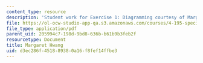 ```yaml
---
content_type: resource
description: 'Student work for Exercise 1: Diagramming courtesy of Margaret Hwang.'
file: https://ol-ocw-studio-app-qa.s3.amazonaws.com/courses/4-195-special-problems-in-architectural-design-spring-2005/d3ec286f451889380a16f8fef14ffbe3_1hwang.pdf
file_type: application/pdf
parent_uid: 205994c7-198d-9bd8-636b-b61b9b3feb2f
resourcetype: Document
title: Margaret Hwang
uid: d3ec286f-4518-8938-0a16-f8fef14ffbe3
---
```


